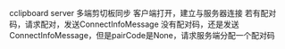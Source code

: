cclipboard server 
多端剪切板同步
客户端打开，建立与服务器连接
若有配对码，请求配对，发送ConnectInfoMessage
没有配对码，还是发送ConnectInfoMessage，但是pairCode是None，请求服务端分配一个配对码
